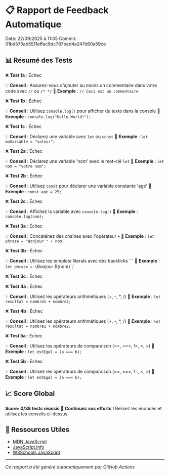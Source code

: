 # 📋 Rapport de Feedback Automatique

Date: 22/09/2025 à 11:05
Commit: 01bd576ab5511effac9dc787bed4a247d60a59ce

## 📊 Résumé des Tests

❌ **Test 1a** : Échec

   💡 **Conseil** : Assurez-vous d'ajouter au moins un commentaire dans votre code avec `//` ou `/* */`
   📖 **Exemple** : `// Ceci est un commentaire`

❌ **Test 1b** : Échec

   💡 **Conseil** : Utilisez `console.log()` pour afficher du texte dans la console
   📖 **Exemple** : `console.log("Hello World!");`

❌ **Test 1c** : Échec

   💡 **Conseil** : Déclarez une variable avec `let` ou `const`
   📖 **Exemple** : `let maVariable = "valeur";`

❌ **Test 2a** : Échec

   💡 **Conseil** : Déclarez une variable 'nom' avec le mot-clé `let`
   📖 **Exemple** : `let nom = "votre nom";`

❌ **Test 2b** : Échec

   💡 **Conseil** : Utilisez `const` pour déclarer une variable constante 'age'
   📖 **Exemple** : `const age = 25;`

❌ **Test 2c** : Échec

   💡 **Conseil** : Affichez la variable avec `console.log()`
   📖 **Exemple** : `console.log(nom);`

❌ **Test 3a** : Échec

   💡 **Conseil** : Concaténez des chaînes avec l'opérateur `+`
   📖 **Exemple** : `let phrase = "Bonjour " + nom;`

❌ **Test 3b** : Échec

   💡 **Conseil** : Utilisez les template literals avec des backticks ```
   📖 **Exemple** : `let phrase = \`Bonjour ${nom}\`;`

❌ **Test 3c** : Échec


❌ **Test 4a** : Échec

   💡 **Conseil** : Utilisez les opérateurs arithmétiques (+, -, *, /)
   📖 **Exemple** : `let resultat = nombre1 + nombre2;`

❌ **Test 4b** : Échec

   💡 **Conseil** : Utilisez les opérateurs arithmétiques (+, -, *, /)
   📖 **Exemple** : `let resultat = nombre1 + nombre2;`

❌ **Test 5a** : Échec

   💡 **Conseil** : Utilisez les opérateurs de comparaison (==, ===, !=, <, >)
   📖 **Exemple** : `let estEgal = (a === b);`

❌ **Test 5b** : Échec

   💡 **Conseil** : Utilisez les opérateurs de comparaison (==, ===, !=, <, >)
   📖 **Exemple** : `let estEgal = (a === b);`


## 📈 Score Global

**Score: 0/38 tests réussis**
💪 **Continuez vos efforts !** Relisez les énoncés et utilisez les conseils ci-dessus.

## 🔗 Ressources Utiles

- [MDN JavaScript](https://developer.mozilla.org/fr/docs/Web/JavaScript)
- [JavaScript.info](https://fr.javascript.info/)
- [W3Schools JavaScript](https://www.w3schools.com/js/)

---
*Ce rapport a été généré automatiquement par GitHub Actions*
